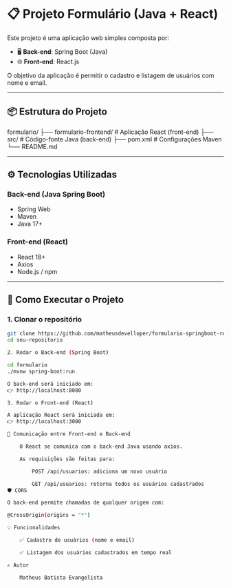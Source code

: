 
# 📋 Projeto Formulário (Java + React)

Este projeto é uma aplicação web simples composta por:

- 🖥️ **Back-end**: Spring Boot (Java)
- 🌐 **Front-end**: React.js

O objetivo da aplicação é permitir o cadastro e listagem de usuários com nome e email.

---

## 📦 Estrutura do Projeto

formulario/
├── formulario-frontend/ # Aplicação React (front-end)
├── src/ # Código-fonte Java (back-end)
├── pom.xml # Configurações Maven
└── README.md


---

## ⚙️ Tecnologias Utilizadas

### Back-end (Java Spring Boot)

- Spring Web
- Maven
- Java 17+

### Front-end (React)

- React 18+
- Axios
- Node.js / npm

---

## 🚀 Como Executar o Projeto

### 1. Clonar o repositório

```bash
git clone https://github.com/matheusdevelloper/formulario-springboot-react.git
cd seu-repositorio

2. Rodar o Back-end (Spring Boot)

cd formulario
./mvnw spring-boot:run

O back-end será iniciado em:
👉 http://localhost:8080

3. Rodar o Front-end (React)

A aplicação React será iniciada em:
👉 http://localhost:3000

🔄 Comunicação entre Front-end e Back-end

    O React se comunica com o back-end Java usando axios.

    As requisições são feitas para:

        POST /api/usuarios: adiciona um novo usuário

        GET /api/usuarios: retorna todos os usuários cadastrados
🛡️ CORS

O back-end permite chamadas de qualquer origem com:

@CrossOrigin(origins = "*")

💡 Funcionalidades

    ✅ Cadastro de usuários (nome e email)

    ✅ Listagem dos usuários cadastrados em tempo real

✍️ Autor

    Matheus Batista Evangelista



